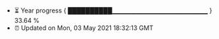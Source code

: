 - ⏳ Year progress { ██████████▁▁▁▁▁▁▁▁▁▁▁▁▁▁▁▁▁▁▁▁ } 33.64 %
- ⏰ Updated on Mon, 03 May 2021 18:32:13 GMT

